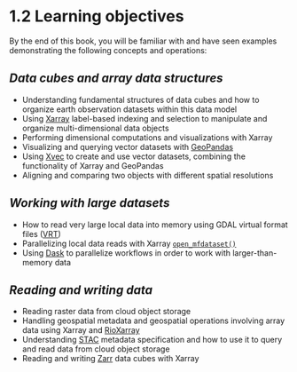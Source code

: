 # 1.2 Learning objectives
By the end of this book, you will be familiar with and have seen examples demonstrating the following concepts and operations: 

## *Data cubes and array data structures*
- Understanding fundamental structures of data cubes and how to organize earth observation datasets within this data model
- Using [Xarray](https://xarray.dev/) label-based indexing and selection to manipulate and organize multi-dimensional data objects
- Performing dimensional computations and visualizations with Xarray
- Visualizing and querying vector datasets with [GeoPandas](https://geopandas.org/en/stable/)
- Using [Xvec](https://xvec.readthedocs.io/en/stable/) to create and use vector datasets, combining the functionality of Xarray and GeoPandas
- Aligning and comparing two objects with different spatial resolutions

## *Working with large datasets*
- How to read very large local data into memory using GDAL virtual format files ([VRT](https://gdal.org/en/stable/drivers/raster/vrt.html))
- Parallelizing local data reads with Xarray [`open_mfdataset()`](https://docs.xarray.dev/en/stable/generated/xarray.open_mfdataset.html)
- Using [Dask](https://www.dask.org/) to parallelize workflows in order to work with larger-than-memory data

## *Reading and writing data*
- Reading raster data from cloud object storage
- Handling geospatial metadata and geospatial operations involving array data using Xarray and [RioXarray](https://corteva.github.io/rioxarray/stable/index.html)
- Understanding [STAC](https://stacspec.org/en) metadata specification and how to use it to query and read data from cloud object storage
- Reading and writing [Zarr](https://zarr.readthedocs.io/en/stable/) data cubes with Xarray

